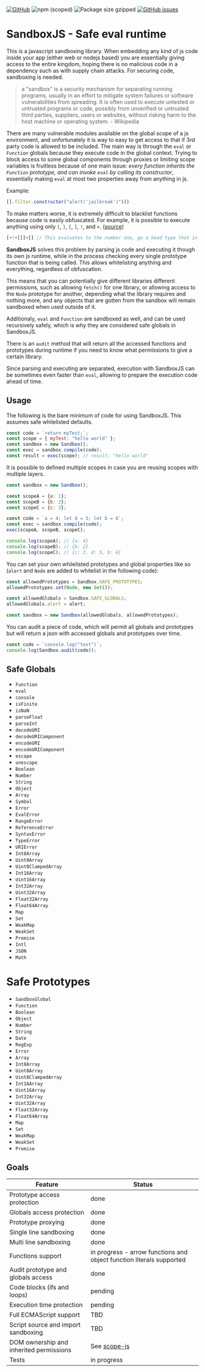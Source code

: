 [![GitHub](https://img.shields.io/github/license/nyariv/SandboxJS)](https://github.com/nyariv/SandboxJS/blob/master/LICENSE) ![npm (scoped)](https://img.shields.io/npm/v/@nyariv/sandboxjs) ![Package size gzipped](https://img.shields.io/bundlephobia/minzip/@nyariv/sandboxjs) [![GitHub issues](https://img.shields.io/github/issues-raw/nyariv/SandboxJS)](https://github.com/nyariv/SandboxJS/issues)

# SandboxJS - Safe eval runtime

This is a javascript sandboxing library. When embedding any kind of js code inside your app (either web or nodejs based) you are essentially giving access to the entire kingdom, hoping there is no malicious code in a dependency such as with supply chain attacks. For securing code, sandboxing is needed.

>  a "sandbox" is a security mechanism for separating running programs, usually in an effort to mitigate system failures or software vulnerabilities from spreading. It is often used to execute untested or untrusted programs or code, possibly from unverified or untrusted third parties, suppliers, users or websites, without risking harm to the host machine or operating system. - Wikipedia

There are many vulnerable modules available on the global scope of a js environment, and unfortunately it is way to easy to get access to that if 3rd party code is allowed to be included. The main way is through the `eval` or `Function` globals because they execute code in the global context. Trying to block access to some global components through proxies or limiting scope variables is fruitless because of one main issue: _every function inherits the `Function` prototype, and can invoke `eval` by calling its constructor_, essentially making `eval` at most two properties away from anything in js.

Example:
```javascript
[].filter.constructor("alert('jailbreak')")()
```

To make matters worse, it is extremely difficult to blacklist functions because code is easily obfuscated. For example, it is possible to execute anything using only `(`, `)`, `[`, `]`, `!`, and `+`. ([source](http://www.jsfuck.com/))

```javascript
[+!+[]]+[] // This evaluates to the number one, go a head type that in console
```

**SandboxJS** solves this problem by parsing js code and executing it though its own js runtime, while in the process checking every single prototype function that is being called. This allows whitelisting anything and everything, regardless of obfuscation.

This means that you can potentially give different libraries different permissions, such as allowing `fetch()` for one library, or allowing access to the `Node` prototype for another, depending what the library requires and nothing more, and any objects that are gotten from the sandbox will remain sandboxed when used outside of it.

Additionaly, `eval` and `Function` are sandboxed as well, and can be used recursively safely, which is why they are considered safe globals in SandboxJS.

There is an `audit` method that will return all the accessed functions and prototypes during runtime if you need to know what permissions to give a certain library.

Since parsing and executing are separated, execution with SandboxJS can be sometimes even faster than `eval`, allowing to prepare the execution code ahead of time.
  
## Usage

The following is the bare minimum of code for using SandboxJS. This assumes safe whilelisted defaults.

```javascript
const code = `return myTest;`;
const scope = { myTest: "hello world" };
const sandbox = new Sandbox();
const exec = sandbox.compile(code);
const result = exec(scope); // result: "hello world"
```

It is possible to defined multiple scopes in case you are reusing scopes with multiple layers.

```javascript
const sandbox = new Sandbox();

const scopeA = {a: 1};
const scopeB = {b: 2};
const scopeC = {c: 3};

const code = `a = 4; let d = 5; let b = 6`;
const exec = sandbox.compile(code);
exec(scopeA, scopeB, scopeC);

console.log(scopeA); // {a: 4}
console.log(scopeB); // {b: 2}
console.log(scopeC); // {c: 3, d: 5, b: 6}
```

You can set your own whilelisted prototypes and global properties like so (`alert` and `Node` are added to whitelist in the following code):

```javascript
const allowedPrototypes = Sandbox.SAFE_PROTOTYPES;
allowedPrototypes.set(Node, new Set());

const allowedGlobals = Sandbox.SAFE_GLOBALS;
allowedGlobals.alert = alert;

const sandbox = new Sandbox(allowedGlobals, allowedPrototypes);
```

You can audit a piece of code, which will permit all globals and prototypes but will return a json with accessed globals and prototypes over time.

```javascript
const code = `console.log("test")`;
console.log(Sandbox.audit(code));
```

## Safe Globals

- `Function`
- `eval`
- `console`
- `isFinite`
- `isNaN`
- `parseFloat`
- `parseInt`
- `decodeURI`
- `decodeURIComponent`
- `encodeURI`
- `encodeURIComponent`
- `escape`
- `unescape`
- `Boolean`
- `Number`
- `String`
- `Object`
- `Array`
- `Symbol`
- `Error`
- `EvalError`
- `RangeError`
- `ReferenceError`
- `SyntaxError`
- `TypeError`
- `URIError`
- `Int8Array`
- `Uint8Array`
- `Uint8ClampedArray`
- `Int16Array`
- `Uint16Array`
- `Int32Array`
- `Uint32Array`
- `Float32Array`
- `Float64Array`
- `Map`
- `Set`
- `WeakMap`
- `WeakSet`
- `Promise`
- `Intl`
- `JSON`
- `Math`

# Safe Prototypes

- `SandboxGlobal`
- `Function`
- `Boolean`
- `Object`
- `Number`
- `String`
- `Date`
- `RegExp`
- `Error`
- `Array`
- `Int8Array`
- `Uint8Array`
- `Uint8ClampedArray`
- `Int16Array`
- `Uint16Array`
- `Int32Array`
- `Uint32Array`
- `Float32Array`
- `Float64Array`
- `Map`
- `Set`
- `WeakMap`
- `WeakSet`
- `Promise`

## Goals

|Feature|Status|
|---|---|
|Prototype access protection|done|
|Globals access protection|done|
|Prototype proxying|done|
|Single line sandboxing|done|
|Multi line sandboxing|done|
|Functions support|in progress - arrow functions and object function literals supported|
|Audit prototype and globals access|done|
|Code blocks (ifs and loops)|pending|
|Execution time protection|pending|
|Full ECMAScript support|TBD|
|Script source and import sandboxing|TBD|
|DOM ownership and inherited permissions|See [scope-js](https://github.com/nyariv/scope-js)|
|Tests|in progress|